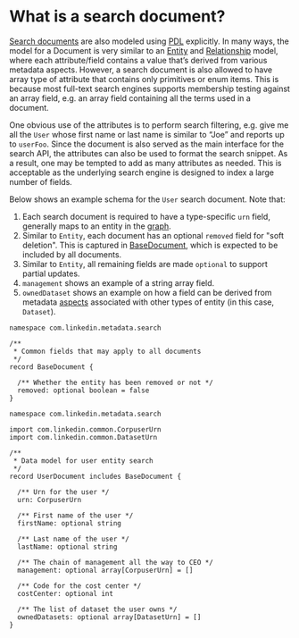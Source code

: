 # What is a search document?

[Search documents](https://en.wikipedia.org/wiki/Search_engine_indexing) are also modeled using [PDL](https://linkedin.github.io/rest.li/pdl_schema) explicitly. 
In many ways, the model for a Document is very similar to an [Entity](entity.md) and [Relationship](relationship.md) model, 
where each attribute/field contains a value that’s derived from various metadata aspects. 
However, a search document is also allowed to have array type of attribute that contains only primitives or enum items. 
This is because most full-text search engines supports membership testing against an array field, e.g. an array field containing all the terms used in a document.

One obvious use of the attributes is to perform search filtering, e.g. give me all the `User` whose first name or last name is similar to “Joe” and reports up to `userFoo`. 
Since the document is also served as the main interface for the search API, the attributes can also be used to format the search snippet. 
As a result, one may be tempted to add as many attributes as needed. This is acceptable as the underlying search engine is designed to index a large number of fields.

Below shows an example schema for the `User` search document. Note that:
1. Each search document is required to have a type-specific `urn` field, generally maps to an entity in the [graph](graph.md).
2. Similar to `Entity`, each document has an optional `removed` field for "soft deletion". 
This is captured in [BaseDocument](../../metadata-models/src/main/pegasus/com/linkedin/metadata/search/BaseDocument.pdl), which is expected to be included by all documents.
3. Similar to `Entity`, all remaining fields are made `optional` to support partial updates.
4. `management` shows an example of a string array field.
5. `ownedDataset` shows an example on how a field can be derived from metadata [aspects](aspect.md) associated with other types of entity (in this case, `Dataset`).

```
namespace com.linkedin.metadata.search

/**
 * Common fields that may apply to all documents
 */
record BaseDocument {

  /** Whether the entity has been removed or not */
  removed: optional boolean = false
}
```

```
namespace com.linkedin.metadata.search

import com.linkedin.common.CorpuserUrn
import com.linkedin.common.DatasetUrn

/**
 * Data model for user entity search
 */
record UserDocument includes BaseDocument {

  /** Urn for the user */
  urn: CorpuserUrn

  /** First name of the user */
  firstName: optional string

  /** Last name of the user */
  lastName: optional string

  /** The chain of management all the way to CEO */
  management: optional array[CorpuserUrn] = []  

  /** Code for the cost center */
  costCenter: optional int

  /** The list of dataset the user owns */
  ownedDatasets: optional array[DatasetUrn] = []  
}
```
